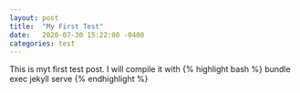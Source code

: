 ```yaml
---
layout: post
title:  "My First Test"
date:   2020-07-30 15:22:00 -0400
categories: test
---
```

This is myt first test post. I will compile it with 
{% highlight bash %}
bundle exec jekyll serve
{% endhighlight %}
